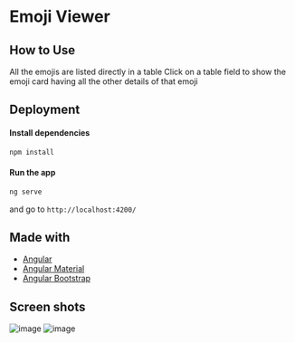 # Emoji Viewer

## How to Use
All the emojis are listed directly in a table
Click on a table field to show the emoji card having all the other details of that emoji

## Deployment
#### Install dependencies
```bash
npm install
```
#### Run the app
```bash
ng serve
```
and go to `http://localhost:4200/`


## Made with
- [Angular](https://angular.io/)
- [Angular Material](https://material.angular.io/)
- [Angular Bootstrap](https://ng-bootstrap.github.io/)

## Screen shots
![image](https://github.com/sujith-rek/docusign/assets/89125023/6d489717-a339-4ab6-b275-66d1efb6c680)
![image](https://github.com/sujith-rek/docusign/assets/89125023/abb15fca-d0fb-4f69-90d3-3feda951dfec)

